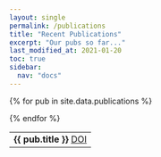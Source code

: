 ```yaml
---
layout: single
permalink: /publications
title: "Recent Publications"
excerpt: "Our pubs so far..."
last_modified_at: 2021-01-20
toc: true
sidebar:
  nav: "docs"
---
```


<table style="width:100%">

{% for pub in site.data.publications %}

  <tr>
    <td>
      <b>{{ pub.title }}</b>
      <a href="{{ pub.doi }}" class="btn" onclick="window.open(this.href, 'window', 'left=20,top=20,width=500,height=500,toolbar=1,resizable=0'); return false;" title="DOI">
        <span> DOI</span>
      </a>
    </td>

  </tr>
{% endfor %}

</table>
